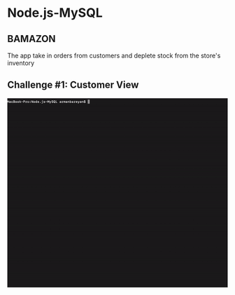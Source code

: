 # Node.js-MySQL

## BAMAZON

The app take in orders from customers and deplete stock from the store's inventory

## Challenge #1: Customer View

![Screen1](screen/Screen1.gif)